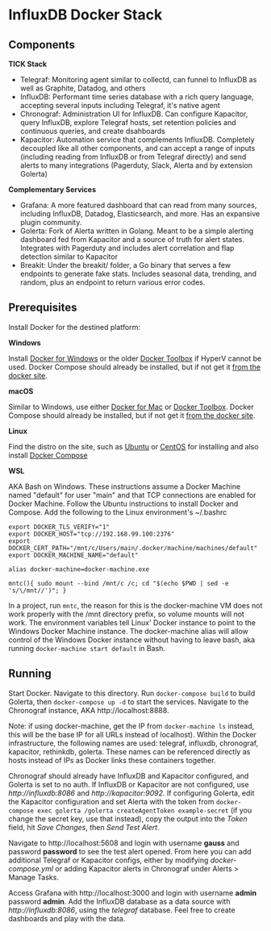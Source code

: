 InfluxDB Docker Stack
=====================

Components
----------

**TICK Stack**
* Telegraf: Monitoring agent similar to collectd, can funnel to InfluxDB as well as Graphite, Datadog, and others
* InfluxDB: Performant time series database with a rich query language, accepting several inputs including Telegraf, it's native agent
* Chronograf: Administration UI for InfluxDB. Can configure Kapacitor, query InfluxDB, explore Telegraf hosts, set retention policies and continuous queries, and create dsahboards
* Kapacitor: Automation service that complements InfluxDB. Completely decoupled like all other components, and can accept a range of inputs (including reading from InfluxDB or from Telegraf directly) and send alerts to many integrations (Pagerduty, Slack, Alerta and by extension Golerta)

**Complementary Services**
* Grafana: A more featured dashboard that can read from many sources, including InfluxDB, Datadog, Elasticsearch, and more. Has an expansive plugin community.
* Golerta: Fork of Alerta written in Golang. Meant to be a simple alerting dashboard fed from Kapacitor and a source of truth for alert states. Integrates with Pagerduty and includes alert correlation and flap detection similar to Kapacitor
* Breakit: Under the breakit/ folder, a Go binary that serves a few endpoints to generate fake stats. Includes seasonal data, trending, and random, plus an endpoint to return various error codes.

Prerequisites
-------------

Install Docker for the destined platform:

**Windows**

Install [Docker for Windows](https://docs.docker.com/docker-for-windows/) or the older [Docker Toolbox](https://docs.docker.com/toolbox/toolbox_install_windows/) if HyperV cannot be used. Docker Compose should already be installed, but if not get it [from the docker site](https://docs.docker.com/compose/install/).

**macOS**

Similar to Windows, use either [Docker for Mac](https://docs.docker.com/docker-for-mac/) or [Docker Toolbox](https://docs.docker.com/toolbox/toolbox_install_mac/). Docker Compose should already be installed, but if not get it [from the docker site](https://docs.docker.com/compose/install/).

**Linux**

Find the distro on the site, such as [Ubuntu](https://docs.docker.com/install/linux/docker-ce/ubuntu/) or [CentOS](https://docs.docker.com/install/linux/docker-ce/centos/) for installing and also install [Docker Compose](https://docs.docker.com/compose/install/)

**WSL**

AKA Bash on Windows. These instructions assume a Docker Machine named "default" for user "main" and that TCP connections are enabled for Docker Machine. Follow the Ubuntu instructions to install Docker and Compose. Add the following to the Linux environment's ~/.bashrc

```
export DOCKER_TLS_VERIFY="1"
export DOCKER_HOST="tcp://192.168.99.100:2376"
export DOCKER_CERT_PATH="/mnt/c/Users/main/.docker/machine/machines/default"
export DOCKER_MACHINE_NAME="default"

alias docker-machine=docker-machine.exe

mntc(){ sudo mount --bind /mnt/c /c; cd "$(echo $PWD | sed -e 's/\/mnt//')"; }
```

In a project, run ```mntc```, the reason for this is the docker-machine VM does not work properly with the /mnt directory prefix, so volume mounts will not work. The environment variables tell Linux' Docker instance to point to the Windows Docker Machine instance. The docker-machine alias will allow control of the Windows Docker instance without having to leave bash, aka running ```docker-machine start default``` in Bash.

Running
-------

Start Docker. Navigate to this directory. Run ```docker-compose build``` to build Golerta, then ```docker-compose up -d``` to start the services. Navigate to the Chronograf instance, AKA http://localhost:8888.

Note: if using docker-machine, get the IP from ```docker-machine ls``` instead, this will be the base IP for all URLs instead of localhost). Within the Docker infrastructure, the following names are used: telegraf, influxdb, chronograf, kapacitor, rethinkdb, golerta. These names can be referenced directly as hosts instead of IPs as Docker links these containers together.

Chronograf should already have InfluxDB and Kapacitor configured, and Golerta is set to no auth. If InfluxDB or Kapacitor are not configured, use *http://influxdb:8086* and *http://kapacitor:9092*. If configuring Golerta, edit the Kapacitor configuration and set Alerta with the token from ```docker-compose exec golerta /golerta createAgentToken example-secret``` (if you change the secret key, use that instead), copy the output into the *Token* field, hit *Save Changes*, then *Send Test Alert*.

Navigate to http://localhost:5608 and login with username **gauss** and password **password** to see the test alert opened. From here you can add additional Telegraf or Kapacitor configs, either by modifying *docker-compose.yml* or adding Kapacitor alerts in Chronograf under Alerts > Manage Tasks.

Access Grafana with http://localhost:3000 and login with username **admin** password **admin**. Add the InfluxDB database as a data source with *http://influxdb:8086*, using the *telegraf* database. Feel free to create dashboards and play with the data.
